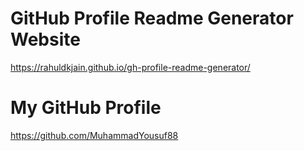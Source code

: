 # GitHub Profile Readme Generator Website

https://rahuldkjain.github.io/gh-profile-readme-generator/

# My GitHub Profile

https://github.com/MuhammadYousuf88
